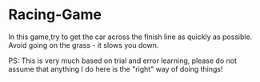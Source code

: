 # Racing-Game

In this game,try to get the car across the finish line as quickly as possible. Avoid going on the grass - it slows you down.


PS: This is very much based on trial and error learning, please do not assume that anything I do here is the "right" way of doing things!
